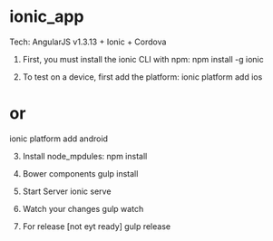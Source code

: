 # ionic_app
Tech: AngularJS v1.3.13 + Ionic + Cordova

1. First, you must install the ionic CLI with npm:
npm install -g ionic

2. To test on a device, first add the platform:
ionic platform add ios
# or
ionic platform add android

3. Install node_mpdules:
npm install

4. Bower components
gulp install

5. Start Server
ionic serve

6. Watch your changes
gulp watch


7. For release [not eyt ready]
gulp release
